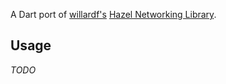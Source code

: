 A Dart port of [willardf's](https://github.com/willardf)
[Hazel Networking Library](https://github.com/willardf/Hazel-Networking).

## Usage

*TODO*
